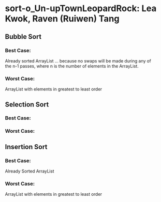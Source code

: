 # sort-o_Un-upTownLeopardRock: Lea Kwok, Raven (Ruiwen) Tang

## Bubble Sort
### Best Case:
Already sorted ArrayList ... because no swaps will be made during any of the n-1 passes, where n is the number of elements in the ArrayList.
### Worst Case:
ArrayList with elements in greatest to least order

## Selection Sort
### Best Case:

### Worst Case:


## Insertion Sort
### Best Case:
Already Sorted ArrayList
### Worst Case:
ArrayList with elements in greatest to least order

